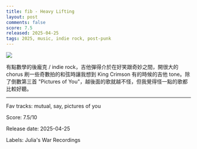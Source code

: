 ```yaml
---
title: fib - Heavy Lifting
layout: post
comments: false
score: 7.5
released: 2025-04-25
tags: 2025, music, indie rock, post-punk
---
```


![](https://f4.bcbits.com/img/a0219849195_16.jpg)

有點數學的後龐克 / indie rock，吉他彈得介於在好笑跟奇妙之間，開很大的 chorus 刷一些奇數拍的和弦時讓我想到 King Crimson 有的時候的吉他 tone。除了倒數第三首 "Pictures of You"，越後面的歌就越不怪，但我覺得怪一點的歌都比較好聽。

---

Fav tracks: mutual, say, pictures of you

Score: 7.5/10

Release date: 2025-04-25

Labels: Julia's War Recordings


